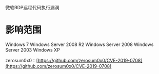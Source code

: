 微软RDP远程代码执行漏洞
# 影响范围
>
Windows 7
Windows Server 2008 R2
Windows Server 2008
Windows Server 2003
Windows XP

zerosum0x0：[https://github.com/zerosum0x0/CVE-2019-0708](https://github.com/zerosum0x0/CVE-2019-0708)